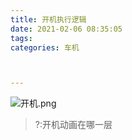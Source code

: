 ```yaml
---
title: 开机执行逻辑
date: 2021-02-06 08:35:05
tags: 
categories: 车机



---
```




![开机.png](https://upload-images.jianshu.io/upload_images/2226681-420418709379ba26.png?imageMogr2/auto-orient/strip%7CimageView2/2/w/1240)

>?:开机动画在哪一层

